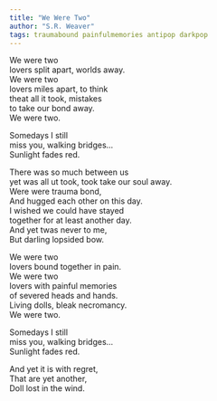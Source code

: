 ```yaml
---
title: "We Were Two"
author: "S.R. Weaver"
tags: traumabound painfulmemories antipop darkpop
---
```

We were two<br />
lovers split apart, worlds away.<br />
We were two<br />
lovers miles apart, to think<br />
theat all it took, mistakes<br />
to take our bond away.<br />
We were two.

Somedays I still<br />
miss you, walking bridges...<br />
Sunlight fades red.

There was so much between us<br />
yet was all ut took, took take our soul away.<br />
Were were trauma bond,<br />
And hugged each other on this day.<br />
I wished we could have stayed<br />
together for at least another day.<br />
And yet twas never to me,<br />
But darling lopsided bow.

We were two<br />
lovers bound together in pain.<br />
We were two<br />
lovers with painful memories<br />
of severed heads and hands.<br />
Living dolls, bleak necromancy.<br />
We were two.

Somedays I still<br />
miss you, walking bridges...<br />
Sunlight fades red.

And yet it is with regret,<br />
That are yet another,<br />
Doll lost in the wind.
